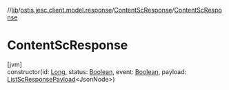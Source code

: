 //[lib](../../../index.md)/[ostis.jesc.client.model.response](../index.md)/[ContentScResponse](index.md)/[ContentScResponse](-content-sc-response.md)

# ContentScResponse

[jvm]\
constructor(id: [Long](https://kotlinlang.org/api/latest/jvm/stdlib/kotlin/-long/index.html), status: [Boolean](https://kotlinlang.org/api/latest/jvm/stdlib/kotlin/-boolean/index.html), event: [Boolean](https://kotlinlang.org/api/latest/jvm/stdlib/kotlin/-boolean/index.html), payload: [ListScResponsePayload](../../ostis.jesc.client.model.response.payload/-list-sc-response-payload/index.md)&lt;JsonNode&gt;)
